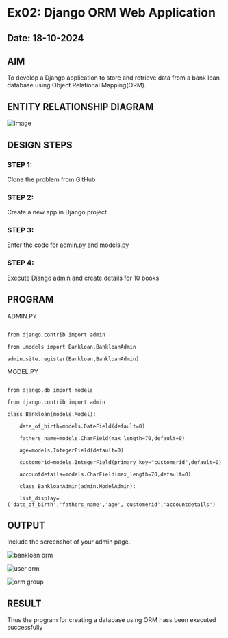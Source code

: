 # Ex02: Django ORM Web Application
## Date: 18-10-2024

## AIM
To develop a Django application to store and retrieve data from a bank loan database using Object Relational Mapping(ORM).

## ENTITY RELATIONSHIP DIAGRAM

![image](https://github.com/user-attachments/assets/1e4280ad-db40-46b7-b582-bb3f121e4c11)


## DESIGN STEPS

### STEP 1:
Clone the problem from GitHub

### STEP 2:
Create a new app in Django project

### STEP 3:
Enter the code for admin.py and models.py

### STEP 4:
Execute Django admin and create details for 10 books

## PROGRAM
ADMIN.PY
```

from django.contrib import admin

from .models import Bankloan,BankloanAdmin

admin.site.register(Bankloan,BankloanAdmin)
```
MODEL.PY
```

from django.db import models

from django.contrib import admin

class Bankloan(models.Model):

    date_of_birth=models.DateField(default=0)
    
    fathers_name=models.CharField(max_length=70,default=0)
    
    age=models.IntegerField(default=0)
    
    customerid=models.IntegerField(primary_key="customerid",default=0)
    
    accountdetails=models.CharField(max_length=70,default=0)

    class BankloanAdmin(admin.ModelAdmin):
    
    list_display=('date_of_birth','fathers_name','age','customerid','accountdetails')

```


## OUTPUT

Include the screenshot of your admin page.

![bankloan orm](https://github.com/user-attachments/assets/7006a41f-920b-473e-a60b-59808ec35bf7)

![user orm](https://github.com/user-attachments/assets/5afbffc3-6c1b-488c-b6da-1aaeac6f004d)


![orm group](https://github.com/user-attachments/assets/b2e20c15-298c-4e61-8c49-2f172701600d)




## RESULT
Thus the program for creating a database using ORM hass been executed successfully
